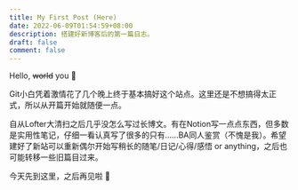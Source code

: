 ```yaml
---
title: My First Post (Here) 
date: 2022-06-09T01:54:59+08:00
description: 搭建好新博客后的第一篇日志。
draft: false
comment: false
---
```


Hello, ~~world~~ you &#128075;

Git小白凭着激情花了几个晚上终于基本搞好这个站点。这里还是不想搞得太正式，所以从开篇开始就随便一点。

自从Lofter大清扫之后几乎没怎么写过长博文。有在Notion写一点点东西，但多数是实用性笔记，仔细一看认真写了很多的只有……BA同人鉴赏（不愧是我）。希望建好了新站可以重新偶尔开始写稍长的随笔/日记/心得/感悟 or anything，之后也可能转移一些旧篇目过来。

今天先到这里，之后再见啦 &#128075;
